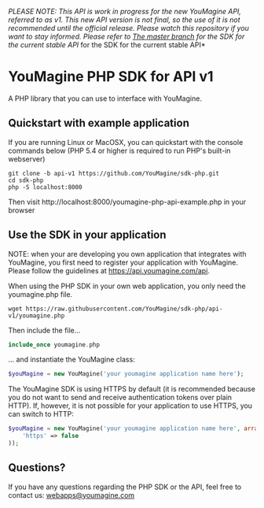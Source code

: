 *PLEASE NOTE: This API is work in progress for the new YouMagine API, referred
to as v1. This new API version is not final, so the use of it is not recommended
until the official release. Please watch this repository if you want to stay
informed. Please refer to
[The master branch](https://github.com/YouMagine/sdk-php]) for the SDK for the
current stable API*
for the SDK for the current stable API*

# YouMagine PHP SDK for API v1

A PHP library that you can use to interface with YouMagine.

## Quickstart with example application

If you are running Linux or MacOSX, you can quickstart with the console commands
below (PHP 5.4 or higher is required to run PHP's built-in webserver)


```
git clone -b api-v1 https://github.com/YouMagine/sdk-php.git
cd sdk-php
php -S localhost:8000
```

Then visit http://localhost:8000/youmagine-php-api-example.php in your browser

## Use the SDK in your application

NOTE: when your are developing you own application that
integrates with YouMagine, you first need to register your application with
YouMagine. Please follow the guidelines at https://api.youmagine.com/api.

When using the PHP SDK in your own web application, you only need the
youmagine.php file.

```
wget https://raw.githubusercontent.com/YouMagine/sdk-php/api-v1/youmagine.php
```

Then include the file...

``` php
include_once youmagine.php
```

... and instantiate the YouMagine class:

```php
$youMagine = new YouMagine('your youmagine application name here');
```

The YouMagine SDK is using HTTPS by default (it is recommended because you do
not want to send and receive authentication tokens over plain HTTP). If,
however, it is not possible for your application to use HTTPS, you can switch to
HTTP:

```php
$youMagine = new YouMagine('your youmagine application name here', array(
    'https' => false
));
```

## Questions?

If you have any questions regarding the PHP SDK or the API, feel free to contact
us: webapps@youmagine.com
